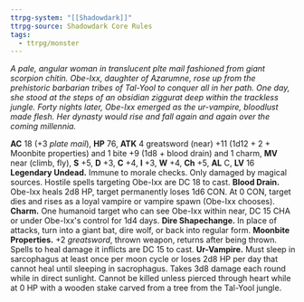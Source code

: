 ```yaml
---
ttrpg-system: "[[Shadowdark]]"
ttrpg-source: Shadowdark Core Rules
tags:
  - ttrpg/monster
---
```


_A pale, angular woman in translucent plte mail fashioned from giant scorpion chitin. Obe-Ixx, daughter of Azarumne, rose up from the prehistoric barbarian tribes of Tal-Yool to conquer all in her path. One day, she stood at the steps of an obsidian ziggurat deep within the trackless jungle. Forty nights later, Obe-Ixx emerged as the ur-vampire, bloodlust made flesh. Her dynasty would rise and fall again and again over the coming millennia._



**AC** 18 (+3 _plate mail_), **HP** 76, **ATK** 4 greatsword (near) +11 (1d12 + 2 + Moonbite properties) and 1 bite +9 (1d8 + blood drain) and 1 charm, **MV** near (climb, fly), **S** +5, **D** +3, **C** +4, **I** +3, **W** +4, **Ch** +5, **AL** C, **LV** 16
**Legendary Undead.** Immune to morale checks. Only damaged by magical sources. Hostile spells targeting Obe-Ixx are DC 18 to cast.
**Blood Drain.** Obe-Ixx heals 2d8 HP, target permanently loses 1d6 CON. At 0 CON, target dies and rises as a loyal vampire or vampire spawn (Obe-Ixx chooses).
**Charm.** One humanoid target who can see Obe-Ixx within near, DC 15 CHA or under Obe-Ixx's control for 1d4 days.
**Dire Shapechange.** In place of attacks, turn into a giant bat, dire wolf, or back into regular form.
**Moonbite Properties.** +2 _greatsword_, thrown weapon, returns after being thrown. Spells to heal damage it inflicts are DC 15 to cast.
**Ur-Vampire.** Must sleep in sarcophagus at least once per moon cycle or loses 2d8 HP per day that cannot heal until sleeping in sacrophagus. Takes 3d8 damage each round while in direct sunlight. Cannot be killed unless pierced through heart while at 0 HP with a wooden stake carved from a tree from the Tal-Yool jungle.
